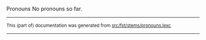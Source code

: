 Pronouns
No pronouns so far.

* * *

<small>This (part of) documentation was generated from [src/fst/stems/pronouns.lexc](https://github.com/giellalt/lang-nds/blob/main/src/fst/stems/pronouns.lexc)</small>

---

